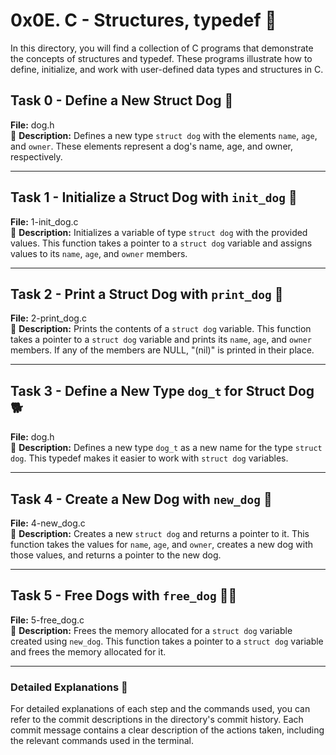 
# 0x0E. C - Structures, typedef 🏢

In this directory, you will find a collection of C programs that demonstrate the concepts of structures and typedef. These programs illustrate how to define, initialize, and work with user-defined data types and structures in C.


## Task 0 - Define a New Struct Dog 🐶

**File:** dog.h  
📝 **Description:** Defines a new type `struct dog` with the elements `name`, `age`, and `owner`. These elements represent a dog's name, age, and owner, respectively.

---

## Task 1 - Initialize a Struct Dog with `init_dog` 🌟

**File:** 1-init_dog.c  
📝 **Description:** Initializes a variable of type `struct dog` with the provided values. This function takes a pointer to a `struct dog` variable and assigns values to its `name`, `age`, and `owner` members.

---

## Task 2 - Print a Struct Dog with `print_dog` 🐾

**File:** 2-print_dog.c  
📝 **Description:** Prints the contents of a `struct dog` variable. This function takes a pointer to a `struct dog` variable and prints its `name`, `age`, and `owner` members. If any of the members are NULL, "(nil)" is printed in their place.

---

## Task 3 - Define a New Type `dog_t` for Struct Dog 🐕

**File:** dog.h  
📝 **Description:** Defines a new type `dog_t` as a new name for the type `struct dog`. This typedef makes it easier to work with `struct dog` variables.

---

## Task 4 - Create a New Dog with `new_dog` 🌟

**File:** 4-new_dog.c  
📝 **Description:** Creates a new `struct dog` and returns a pointer to it. This function takes the values for `name`, `age`, and `owner`, creates a new dog with those values, and returns a pointer to the new dog.

---

## Task 5 - Free Dogs with `free_dog` 🐕‍🦺

**File:** 5-free_dog.c  
📝 **Description:** Frees the memory allocated for a `struct dog` variable created using `new_dog`. This function takes a pointer to a `struct dog` variable and frees the memory allocated for it.

---

### Detailed Explanations 📑
For detailed explanations of each step and the commands used, you can refer to the commit descriptions in the directory's commit history. Each commit message contains a clear description of the actions taken, including the relevant commands used in the terminal.
